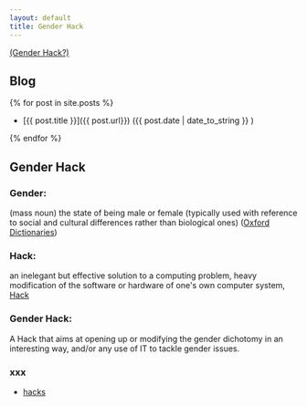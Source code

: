 ```yaml
---
layout: default
title: Gender Hack
---
```


[(Gender Hack?)](#gender_hack)

## Blog


{% for post in site.posts %}

 *    [{{ post.title }}]({{ post.url}}) ({{ post.date | date_to_string }} )

{% endfor %}

## Gender Hack

### Gender:
 (mass noun) the state of being male or female (typically used with reference to social and cultural differences rather than biological ones) ([Oxford Dictionaries](http://oxforddictionaries.com/definition/english/gender))

### Hack:
an inelegant but effective solution to a computing problem, heavy modification of the software or hardware of one's own computer system, [Hack](http://en.wikipedia.org/wiki/Hack_(disambiguation))

### Gender Hack:

A Hack that aims at opening up or modifying the gender dichotomy in an interesting way, and/or any use of IT to tackle gender issues.



### xxx
* [hacks](hacks/index.html)


